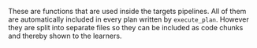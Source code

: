 These are functions that are used inside the targets pipelines.
All of them are automatically included in every plan written by `execute_plan`.
However they are split into separate files so they can be included as code chunks and thereby shown to the learners.
